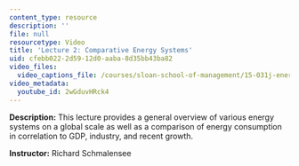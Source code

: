 ```yaml
---
content_type: resource
description: ''
file: null
resourcetype: Video
title: 'Lecture 2: Comparative Energy Systems'
uid: cfebb022-2d59-12d0-aaba-8d35bb43ba82
video_files:
  video_captions_file: /courses/sloan-school-of-management/15-031j-energy-decisions-markets-and-policies-spring-2012/video-lectures/lecture-2-comparative-energy-systems/2wGduvHRck4.vtt
video_metadata:
  youtube_id: 2wGduvHRck4
---
```


**Description:** This lecture provides a general overview of various energy systems on a global scale as well as a comparison of energy consumption in correlation to GDP, industry, and recent growth.

**Instructor:** Richard Schmalensee